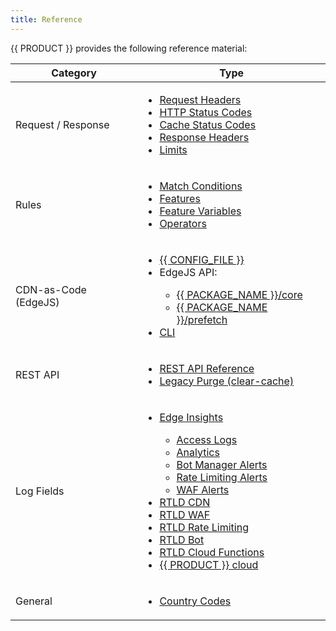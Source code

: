 ```yaml
---
title: Reference
---
```


{{ PRODUCT }} provides the following reference material:

| Category  | Type  |
|---|---|
| Request / Response   | <ul><li>[Request Headers](/applications/performance/request#request-headers)</li><li>[HTTP Status Codes](/applications/performance/response#status-codes)</li><li>[Cache Status Codes](/applications/performance/caching/cache_status_codes)</li><li>[Response Headers](/applications/performance/response#response-headers)</li><li>[Limits](/applications/performance/limits)</li></ul>  |
| Rules   | <ul><li>[Match Conditions](/applications/performance/rules/conditions)</li><li>[Features](/applications/performance/rules/features)</li><li>[Feature Variables](/applications/performance/rules/feature_variables)</li><li>[Operators](/applications/performance/rules/operators)</li></ul>  |
| CDN-as-Code (EdgeJS)   | <ul><li>[{{ CONFIG_FILE }}](/applications/performance/cdn_as_code/edgio_config)</li><li>EdgeJS API:</li><ul><li>[{{ PACKAGE_NAME }}/core](/docs/api/core)</li><li>[{{ PACKAGE_NAME }}/prefetch](/docs/api/prefetch)</li></ul><li>[CLI](/applications/develop/cli#commands)</li></ul>
| REST API   | <ul><li>[REST API Reference](/rest_api)</li><li>[Legacy Purge (clear-cache)](/applications/develop/rest_api/cache_purge)</li></ul> |
| Log Fields   | <ul><li>[Edge Insights](/applications/performance/observability/edge_insights)</li><ul><li>[Access Logs](/applications/performance/observability/edge_insights#access-logs)</li><li>[Analytics](/applications/performance/observability/edge_insights#analytics)</li><li>[Bot Manager Alerts](/applications/performance/observability/edge_insights#bot-manager-alerts)</li><li>[Rate Limiting Alerts](/applications/performance/observability/edge_insights#rate-limiting-alerts)</li><li>[WAF Alerts](/applications/performance/observability/edge_insights#waf-alerts)</li></ul><li>[RTLD CDN](/applications/logs/rtld/log_fields_rtld_cdn)</li><li>[RTLD WAF](/applications/logs/rtld/log_fields_rtld_waf)</li><li>[RTLD Rate Limiting](/applications/logs/rtld/log_fields_rtld_rate_limiting)</li><li>[RTLD Bot](/applications/logs/rtld/log_fields_rtld_bot_manager)</li><li>[RTLD Cloud Functions](/applications/logs/rtld/log_fields_rtld_cloud_functions)</li><li>[{{ PRODUCT }} cloud](/applications/logs/server_logs#serverless-compute-console-and-dri-log-fields)</li></ul>  |
| General   | <ul><li>[Country Codes](/applications/reference/country_codes)</li></ul>|

<!--
</li><li>POPs - TODO
-->
